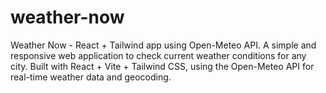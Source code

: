 # weather-now
Weather Now - React + Tailwind app using Open-Meteo API.
A simple and responsive web application to check current weather conditions for any city.
Built with React + Vite + Tailwind CSS, using the Open-Meteo API for real-time weather data and geocoding.
